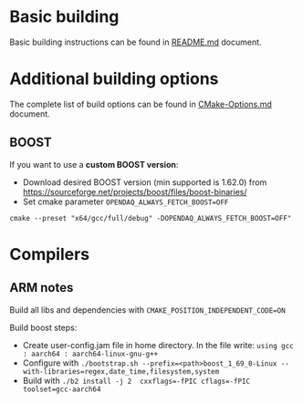 ﻿# Basic building

Basic building instructions can be found in [README.md](README.md) document.

# Additional building options

The complete list of build options can be found in [CMake-Options.md](CMake-Options.md) document.

## BOOST

If you want to use a **custom BOOST version**:

- Download desired BOOST version (min supported is 1.62.0) from https://sourceforge.net/projects/boost/files/boost-binaries/
- Set cmake parameter `OPENDAQ_ALWAYS_FETCH_BOOST=OFF`

```shell
cmake --preset "x64/gcc/full/debug" -DOPENDAQ_ALWAYS_FETCH_BOOST=OFF"
```

# Compilers

## ARM notes

Build all libs and dependencies with `CMAKE_POSITION_INDEPENDENT_CODE=ON`

Build boost steps:

- Create user-config.jam file in home directory. In the file write: `using gcc : aarch64 : aarch64-linux-gnu-g++`
- Configure with `./bootstrap.sh --prefix=<path>boost_1_69_0-Linux --with-libraries=regex,date_time,filesystem,system`
- Build with `./b2 install -j 2  cxxflags=-fPIC cflags=-fPIC toolset=gcc-aarch64`
